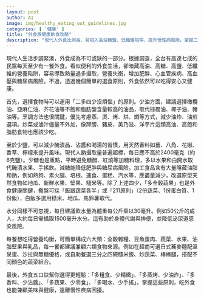 ```yaml
---
layout: post
author: AI
image: img/healthy_eating_out_guidelines.jpg
categories: [ '健康' ]
title: "外食族健康飲食攻略"
description: "現代人外食比例高，易陷入高油糖鹽、低纖維陷阱，提升慢性病風險。掌握二多四少無煩惱，選好油、減加工、少調味、多蔬果全穀，並注意水分補充與六大類食材攝取；簡單調整外食選擇即可兼得美味與健康，遠離肥胖及疾病。"
---
```

現代人生活步調緊湊，外食成為不可或缺的一部分。根據調查，全台有高達七成的民眾每天至少有一餐外食。看似便利的外食生活，卻暗藏高油、高糖、高鹽、低纖維的營養陷阱，容易導致熱量過多攝取，營養失衡，增加肥胖、心血管疾病、高血壓與糖尿病風險。不過，透過幾個簡單的選食原則，外食依然可以吃得安心又健康。

首先，選擇食物時可以運用「二多四少沒煩惱」的原則。少油方面，建議選擇橄欖油、亞麻仁油、芥花油等不飽和脂肪酸含量較高的油品，取代棕櫚油、椰子油、豬油等。烹調方法也很關鍵，優先考慮蒸、燙、烤、烘、燜等方式，減少油炸、油煎選項。炒菜或滷汁儘量不外加，像蹄膀、豬皮、美乃滋、洋芋片這類高油、高飽和脂肪食物也應該少吃。

至於少鹽，可以減少醃漬品、沾醬和喝湯的習慣，用天然香料如薑、八角、花椒、香草、檸檬來提升風味。現代人鈉攝取量普遍超標，每日應不高於2400毫克（約6克鹽）。少糖也是重點，平時避免糖醋、紅燒等加糖料理，多以水果和白開水取代醃漬水果、手搖飲。減糖能降低肥胖與糖尿病風險。加工食品含有大量隱藏油脂和鈉，例如熱狗、素火腿、培根、速食、蛋糕、汽水等，應盡量減少，改選原型天然食物如地瓜、新鮮水果、堅果、糙米等。除了上述四少，「多全穀蔬果」也是外食健康關鍵，餐盤可採「飯跟蔬菜各半」或「211原則」（2份蔬菜、1份蛋白質、1份飯），白飯多選用糙米、地瓜、馬鈴薯取代。

水分同樣不可忽視，每日建議飲水量為體重每公斤乘以30毫升。例如50公斤的成人，大約每日需攝取1500毫升水分。這有助於身體代謝與排便，並降低泌尿道感染風險。

每餐想吃得營養均衡，可簡單構成六大類：全穀雜糧、豆魚蛋肉、蔬菜、水果、油脂堅果與乳品，每一餐都建議兼顧六類食物來源。例如在超商可選日式蕎麥麵配溫泉蛋、沙拉與無糖優格，或自助餐選三分之四碗糙米飯、炒蔬菜、棒棒腿，搭配不同顏色的蔬菜組合。

最後，外食五口訣幫你選得更輕鬆：「多粗食、少精緻」、「多蒸烤、少油炸」、「多香料、少沾醬」、「多蔬果、少零食」、「多喝水、少手搖」。掌握這些原則，吃外食也能兼顧美味與健康，遠離慢性疾病困擾。